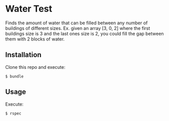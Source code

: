 # Water Test

Finds the amount of water that can be filled between any number of buildings of different sizes. Ex. given an array [3, 0, 2] where the first buildings size is 3 and the last ones size is 2, you could fill the gap between them with 2 blocks of water.

## Installation

Clone this repo and execute:

    $ bundle

## Usage

Execute:

    $ rspec
